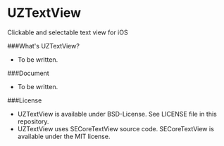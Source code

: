 UZTextView
==========
Clickable and selectable text view for iOS

###What's UZTextView?
- To be written.

###Document
- To be written.

###License
- UZTextView is available under BSD-License. See LICENSE file in this repository.
- UZTextView uses SECoreTextView source code. SECoreTextView is available under the MIT license.